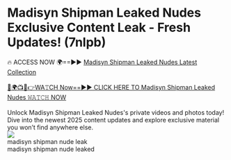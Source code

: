 # Madisyn Shipman Leaked Nudes Exclusive Content Leak - Fresh Updates! (7nlpb)

🔥 ACCESS NOW 🌍==►► <a href="https://tinyurl.com/2mz8nhtm" rel="nofollow">Madisyn Shipman Leaked Nudes Latest Collection</a>
<br><br>
[🔴🌍📺📱👉WA𝚃CH Now==►► CLICK HERE TO Madisyn Shipman Leaked Nudes 𝚆𝙰𝚃𝙲𝙷 NOW](https://tinyurl.com/2mz8nhtm)
<br><br>
Unlock Madisyn Shipman Leaked Nudes's private videos and photos today! Dive into the newest 2025 content updates and explore exclusive material you won’t find anywhere else.
<br>
<a href="https://tinyurl.com/2mz8nhtm" rel="nofollow" data-target="animated-image.originalLink"><img src="https://camo.githubusercontent.com/8a4f000d20f83aca3bf7ec5f350d767afa0574a8a352519fd8cfa583a6f93a33/68747470733a2f2f692e696d6775722e636f6d2f644a486b345a712e676966" data-canonical-src="https://i.imgur.com/dJHk4Zq.gif" style="max-width: 100%; display: inline-block;" data-target="animated-image.originalImage"></a>
<br>
madisyn shipman nude leak<br>
madisyn shipman nude leaked